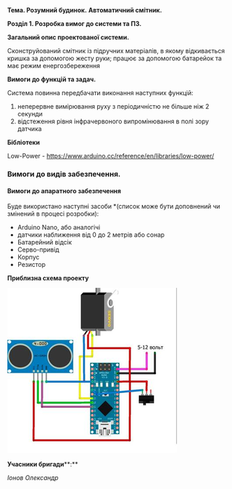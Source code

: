 **Тема. Розумний будинок.** **Автоматичний смітник.**

**Розділ 1. Розробка вимог до системи та ПЗ.**

**Загальний опис проектованої системи.**

Сконструйований смітник із підручних матеріалів, в якому відкивається кришка за допомогою жесту руки; працює за допомогою батарейок та має режим енергозбереження

**Вимоги до функцій та задач.**

Система повинна передбачати виконання наступних функцій:

1. неперервне     вимірювання руху з періодичністю не більше ніж 2 секунди
2. відстеження рівня інфрачервоного випромінювання     в полі зору датчика

**Бібліотеки**

Low-Power - https://www.arduino.cc/reference/en/libraries/low-power/

### Вимоги до видів забезпечення.

#### Вимоги до апаратного забезпечення

Буде використано наступні засоби
 *(список може бути доповнений чи змінений в процесі розробки):

- Arduino Nano, або     аналогічі
- датчики     наближення від 0 до 2 метрів або сонар
- Батарейний     відсік
- Серво-привід
- Корпус
- Резистор

**Приблизна схема проекту**

![img](media/clip_image002.jpg)

**Учасники бригади****:**

*Ioнов Олeксандр*